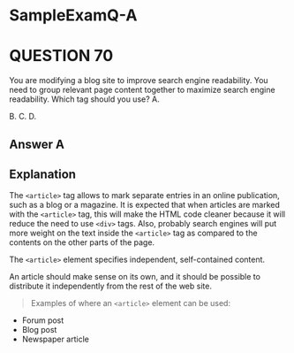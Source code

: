 # SampleExamQ-A

# QUESTION 70
You are modifying a blog site to improve search engine readability.
You need to group relevant page content together to maximize search engine readability.
Which tag should you use?
A. <article>
B. <span>
C. <tbody>
D. <cd>
# Answer A
# Explanation
   The `<article>` tag allows to mark separate entries in an online publication, such as a blog or a magazine. It is expected that when articles are marked with the `<article>` tag, this will make the HTML code cleaner because it will reduce the need to use `<div>` tags. Also, probably search engines will put more weight on the text inside the `<article>` tag as compared to the contents on the other parts of the page.
  
  The `<article>` element specifies independent, self-contained content.

An article should make sense on its own, and it should be possible to distribute it independently from the rest of the web site.

> Examples of where an `<article>` element can be used:

* Forum post
* Blog post
* Newspaper article
